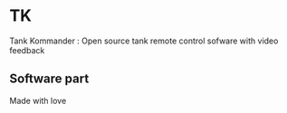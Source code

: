 # TK
Tank Kommander : Open source tank remote control sofware with video feedback



## Software part

Made with love
